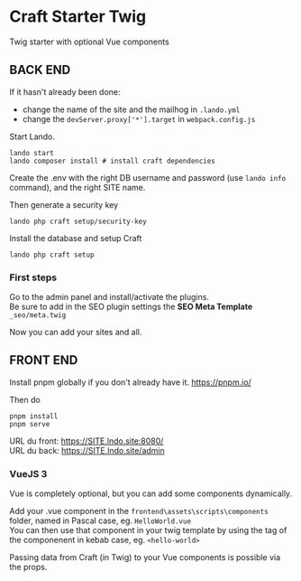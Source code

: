 
# Craft Starter Twig

Twig starter with optional Vue components

## BACK END
If it hasn't already been done:
- change the name of the site and the mailhog in `.lando.yml`
- change the `devServer.proxy['*'].target` in `webpack.config.js`

Start Lando.

```
lando start
lando composer install # install craft dependencies
```

Create the .env with the right DB username and password (use `lando info` command), and the right SITE name.

Then generate a security key

```
lando php craft setup/security-key
```
Install the database and setup Craft
```
lando php craft setup
```

### First steps
Go to the admin panel and install/activate the plugins.  
Be sure to add in the SEO plugin settings the **SEO Meta Template** `_seo/meta.twig`

Now you can add your sites and all.

## FRONT END
Install pnpm globally if you don't already have it.
https://pnpm.io/

Then do

```
pnpm install
pnpm serve
```

URL du front: https://SITE.lndo.site:8080/  
URL du back: https://SITE.lndo.site/admin


### VueJS 3
Vue is completely optional, but you can add some components dynamically.

Add your .vue component in the `frontend\assets\scripts\components` folder, named in Pascal case, eg. `HelloWorld.vue`  
You can then use that component in your twig template by using the tag of the componenent in kebab case, eg. `<hello-world>`

Passing data from Craft (in Twig) to your Vue components is possible via the props.